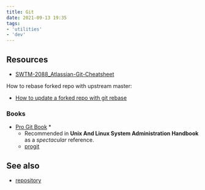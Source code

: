 ```yaml
---
title: Git
date: 2021-09-13 19:35
tags:
- 'utilities'
- 'dev'
---
```


## Resources

* [SWTM-2088_Atlassian-Git-Cheatsheet](SWTM-2088_Atlassian-Git-Cheatsheet.pdf)

How to rebase forked repo with upstream master:

* [How to update a forked repo with git rebase](https://medium.com/@topspinj/how-to-git-rebase-into-a-forked-repo-c9f05e821c8a)

### Books

* [Pro Git Book](https://git-scm.com/book/en/v2) \*
  + Recommended in **Unix And Linux System Administration Handbook** as a _spectacular_ reference.
  + [progit](progit.pdf)

## See also

* [repository](20211018124539-repository.md)
